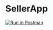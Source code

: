 # SellerApp
[![Run in Postman](https://run.pstmn.io/button.svg)](https://app.getpostman.com/run-collection/787989edf6f44d9b7757)
